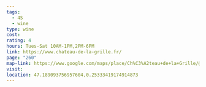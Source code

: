 ```yaml
---
tags:
  - 4S
  - wine
type: wine
cost: 
rating: 4
hours: Tues-Sat 10AM-1PM,2PM-6PM
link: https://www.chateau-de-la-grille.fr/
page: "260"
map-link: https://www.google.com/maps/place/Ch%C3%A2teau+de+la+Grille/@47.1889627,0.2507771,17z/data=!3m1!4b1!4m6!3m5!1s0x47fd416c48aabca9:0x1642ff8848570e69!8m2!3d47.1889591!4d0.253352!16s%2Fg%2F1tjgzqtc?entry=ttu&g_ep=EgoyMDI0MDkxMS4wIKXMDSoASAFQAw%3D%3D
visit: 
location: 47.189093756957604,0.25333419174914873
---
```

